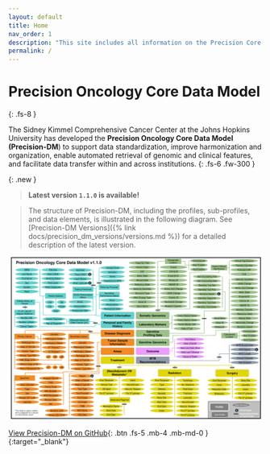 ```yaml
---
layout: default
title: Home
nav_order: 1
description: "This site includes all information on the Precision Core Data Model developed at JHU"
permalink: /
---
```


# Precision Oncology Core Data Model
{: .fs-8 }

The Sidney Kimmel Comprehensive Cancer Center at the Johns Hopkins University has developed the **Precision Oncology Core Data Model (Precision-DM**) to support data standardization, improve harmonization and organization, enable automated retrieval of genomic and clinical features, and facilitate data transfer within and across institutions.
{: .fs-6 .fw-300 }

{: .new }
> **Latest version `1.1.0` is available!**

> The structure of Precision-DM, including the profiles, sub-profiles, and data elements, is illustrated in the following diagram.
> See [Precision-DM Versions]({% link docs/precision_dm_versions/versions.md %}) for a detailed description of the latest version.
> 
![](assets/images/DM.jpg)

[View Precision-DM on GitHub](https://github.com/PrecisionOncology/Precision-DM-repo/){: .btn .fs-5 .mb-4 .mb-md-0 }{:target="_blank"}